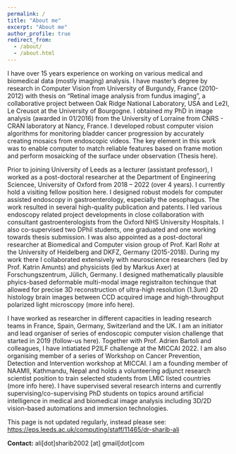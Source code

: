 ```yaml
---
permalink: /
title: "About me"
excerpt: "About me"
author_profile: true
redirect_from: 
  - /about/
  - /about.html
---
```


I have over 15 years experience on working on various medical and biomedical data (mostly imaging) analysis. I have master’s degree by research in Computer Vision from University of Burgundy, France (2010-2012) with thesis on “Retinal image analysis from fundus imaging”, a collaborative project between Oak Ridge National Laboratory, USA and Le2I, Le Creusot at the University of Bourgogne. I obtained my PhD in image analysis (awarded in 01/2016) from the University of Lorraine from CNRS - CRAN laboratory at Nancy, France. I developed robust computer vision algorithms for monitoring bladder cancer progression by accurately creating mosaics from endoscopic videos. The key element in this work was to enable computer to match reliable features based on frame motion and perform mosaicking of the surface under observation (Thesis here).

Prior to joining University of Leeds as a lecturer (assistant professor), I worked as a post-doctoral researcher at the Department of Engineering Sciencee, University of Oxford from 2018 – 2022 (over 4 years). I currently hold a visiting fellow position here. I designed robust models for computer assisted endoscopy in gastroenterology, especially the oesophagus. The work resulted in several high-quality publication and patents. I led various endoscopy related project developments in close collaboration with consultant gastroenterologists from the Oxford NHS University Hospitals. I also co-supervised two DPhil students, one graduated and one working towards thesis submission. I was also appointed as a post-doctoral researcher at Biomedical and Computer vision group of Prof. Karl Rohr at the University of Heidelberg and DKFZ, Germany (2015-2018). During my work there I collaborated extensively with neuroscience researchers (led by Prof. Katrin Amunts) and physicists (led by Markus Axer) at Forschungszentrum, Jülich, Germany. I designed mathematically plausible phyics-based deformable multi-modal image registraiton techinque that allowed for precise 3D reconstruction of ultra-high resolution (1.3um) 2D histology brain images between CCD acquired image and high-throughput polarized light microscopy (more info here).

I have worked as researcher in different capacities in leading research teams in France, Spain, Germany, Switzerland and the UK. I am an initiator and lead organiser of series of endoscopic computer vision challenge that started in 2019 (follow-us here). Together with Prof. Adrien Bartoli and colleagues, I have intiatiated P2ILF challenge at the MICCAI 2022. I am also organising member of  a series of Workshop on Cancer Prevention, Detection and Intervention workshop at MICCAI. I am a founding member of NAAMII, Kathmandu, Nepal and holds a volunteering adjunct research scientist position to train selected students from LMIC listed countries (more info here). I have supervised several research interns and currently supervising/co-supervising PhD students on topics around artificial intelligence in medical and biomedical image analysis including 3D/2D vision-based automations and immersion technologies.

This page is not updated regularly, instead please see: https://eps.leeds.ac.uk/computing/staff/11465/dr-sharib-ali

**Contact:** ali[dot]sharib2002 [at] gmail[dot]com

<!-- For more info
------
More info about configuring academicpages can be found in [the guide](https://academicpages.github.io/markdown/). The [guides for the Minimal Mistakes theme](https://mmistakes.github.io/minimal-mistakes/docs/configuration/) (which this theme was forked from) might also be helpful. -->
